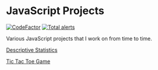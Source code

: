 # JavaScript Projects

[![CodeFactor](https://www.codefactor.io/repository/github/tedsilb/jsprojects/badge)](https://www.codefactor.io/repository/github/tedsilb/jsprojects) [![Total alerts](https://img.shields.io/lgtm/alerts/g/tedsilb/JSProjects.svg?logo=lgtm&logoWidth=18)](https://lgtm.com/projects/g/tedsilb/JSProjects/alerts/)

Various JavaScript projects that I work on from time to time.

[Descriptive Statistics](projects/DescriptiveStats)

[Tic Tac Toe Game](projects/TicTacToe)
